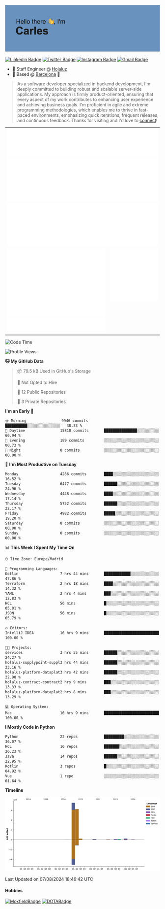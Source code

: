 <img src="header.png" alt="header">

[![Linkedin Badge](https://img.shields.io/badge/-cdespona-blue?style=flat&logo=Linkedin&logoColor=white&link=https://www.linkedin.com/in/carles-david-espona-casas-56219b11/)](https://www.linkedin.com/in/carles-david-espona-casas-56219b11/)
[![Twitter Badge](https://img.shields.io/badge/-@__cdespona-1ca0f1?style=flat&labelColor=1ca0f1&logo=twitter&logoColor=white&link=https://twitter.com/CDEspona)](https://twitter.com/CDEspona)
[![Instagram Badge](https://img.shields.io/badge/-@__cdespona-purple?style=flat&logo=instagram&logoColor=white&link=https://www.instagram.com/cdespona/)](https://www.instagram.com/cdespona/)
[![Gmail Badge](https://img.shields.io/badge/-cdespona-c14438?style=flat&logo=Gmail&logoColor=white&link=mailto:cdespona@gmail.com)](mailto:cdespona@gmail.com)

* 🔭 Staff Engineer @ [Holaluz](https://holaluz.com)
* 🏡 Based @ [Barcelona](https://www.google.es/maps/place/Barcelona) 💜

> As a software developer specialized in backend development, I'm deeply committed to building robust and scalable server-side applications. My approach is firmly product-oriented, ensuring that every aspect of my work contributes to enhancing user experience and achieving business goals. I'm proficient in agile and extreme programming methodologies, which enables me to thrive in fast-paced environments, emphasizing quick iterations, frequent releases, and continuous feedback. Thanks for visiting and I'd love to [connect](https://www.linkedin.com/in/carles-david-espona-casas-56219b11/)!

<table style="border-collapse: collapse; border: none;"> 
  <tbody>
  <tr style="border: none;">
    <td colspan="2" style="border: none; vertical-align: top;">
      <img src="summary.svg" alt="summary">
      <img src="activity-community.svg" alt="act-comm">
      <img src="repositories.svg" alt="repo">
    </td>
  </tr>
  <tr>
    <td style="border: none; vertical-align: top;">
      <img src="metrics.plugin.isocalendar.fullyear.svg" alt="calendar">
      <img src="topics.svg" alt="topics">
    </td>
    <td style="border: none; vertical-align: top;">
      <img src="achievements.svg" alt="achievements">
    </td>
  </tr>
  </tbody>
</table>

<!--START_SECTION:waka-->
![Code Time](http://img.shields.io/badge/Code%20Time-106%20hrs%2030%20mins-blue)

![Profile Views](http://img.shields.io/badge/Profile%20Views-3-blue)

**🐱 My GitHub Data** 

> 📦 79.5 kB Used in GitHub's Storage 
 > 
> 🚫 Not Opted to Hire
 > 
> 📜 12 Public Repositories 
 > 
> 🔑 3 Private Repositories 
 > 
**I'm an Early 🐤** 

```text
🌞 Morning                9946 commits        ██████████░░░░░░░░░░░░░░░   38.33 % 
🌆 Daytime                15810 commits       ███████████████░░░░░░░░░░   60.94 % 
🌃 Evening                189 commits         ░░░░░░░░░░░░░░░░░░░░░░░░░   00.73 % 
🌙 Night                  0 commits           ░░░░░░░░░░░░░░░░░░░░░░░░░   00.00 % 
```
📅 **I'm Most Productive on Tuesday** 

```text
Monday                   4286 commits        ████░░░░░░░░░░░░░░░░░░░░░   16.52 % 
Tuesday                  6477 commits        ██████░░░░░░░░░░░░░░░░░░░   24.96 % 
Wednesday                4448 commits        ████░░░░░░░░░░░░░░░░░░░░░   17.14 % 
Thursday                 5752 commits        ██████░░░░░░░░░░░░░░░░░░░   22.17 % 
Friday                   4982 commits        █████░░░░░░░░░░░░░░░░░░░░   19.20 % 
Saturday                 0 commits           ░░░░░░░░░░░░░░░░░░░░░░░░░   00.00 % 
Sunday                   0 commits           ░░░░░░░░░░░░░░░░░░░░░░░░░   00.00 % 
```


📊 **This Week I Spent My Time On** 

```text
🕑︎ Time Zone: Europe/Madrid

💬 Programming Languages: 
Kotlin                   7 hrs 44 mins       ████████████░░░░░░░░░░░░░   47.86 % 
Terraform                2 hrs 18 mins       ████░░░░░░░░░░░░░░░░░░░░░   14.32 % 
YAML                     2 hrs 4 mins        ███░░░░░░░░░░░░░░░░░░░░░░   12.83 % 
HCL                      56 mins             █░░░░░░░░░░░░░░░░░░░░░░░░   05.81 % 
JSON                     56 mins             █░░░░░░░░░░░░░░░░░░░░░░░░   05.79 % 

🔥 Editors: 
IntelliJ IDEA            16 hrs 9 mins       █████████████████████████   100.00 % 

🐱‍💻 Projects: 
services                 3 hrs 55 mins       ██████░░░░░░░░░░░░░░░░░░░   24.27 % 
holaluz-supplypoint-suppl3 hrs 44 mins       ██████░░░░░░░░░░░░░░░░░░░   23.16 % 
holaluz-platform-dataplat3 hrs 42 mins       ██████░░░░░░░░░░░░░░░░░░░   22.98 % 
holaluz-contract-contract2 hrs 9 mins        ███░░░░░░░░░░░░░░░░░░░░░░   13.33 % 
holaluz-platform-dataplat2 hrs 8 mins        ███░░░░░░░░░░░░░░░░░░░░░░   13.29 % 

💻 Operating System: 
Mac                      16 hrs 9 mins       █████████████████████████   100.00 % 
```

**I Mostly Code in Python** 

```text
Python                   22 repos            █████████░░░░░░░░░░░░░░░░   36.07 % 
HCL                      16 repos            ███████░░░░░░░░░░░░░░░░░░   26.23 % 
Java                     14 repos            ██████░░░░░░░░░░░░░░░░░░░   22.95 % 
Kotlin                   3 repos             █░░░░░░░░░░░░░░░░░░░░░░░░   04.92 % 
Vue                      1 repo              ░░░░░░░░░░░░░░░░░░░░░░░░░   01.64 % 
```



**Timeline**

![Lines of Code chart](https://raw.githubusercontent.com/cdespona/cdespona/main/assets/bar_graph.png)


 Last Updated on 07/08/2024 18:46:42 UTC
<!--END_SECTION:waka-->

#### Hobbies
[![MoxfieldBadge](https://img.shields.io/badge/MTG%20Commander-Cdespona-8A2BE2)](https://www.moxfield.com/users/Cdespona)
[![DOTABadge](https://img.shields.io/badge/DOTA2-GRV-red)](https://es.dotabuff.com/players/63807915)
